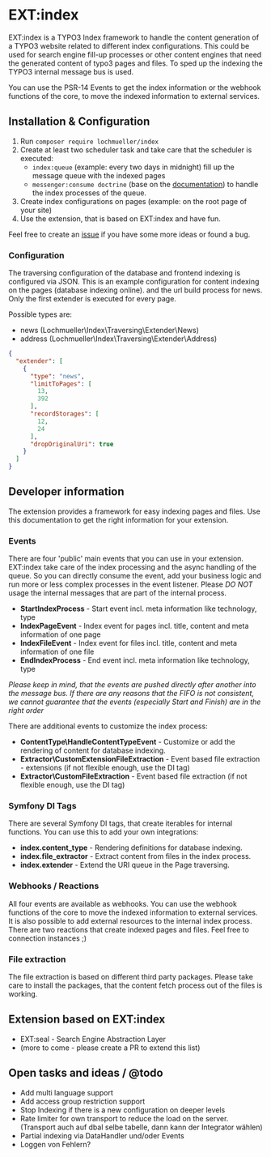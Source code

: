 # EXT:index

EXT:index is a TYPO3 Index framework to handle the content generation of a TYPO3 website related to different index
configurations. This could be used for search engine fill-up processes or other content engines that need the generated
content of typo3 pages and files. To sped up the indexing the TYPO3 internal message bus is used.

You can use the PSR-14 Events to get the index information or the webhook functions of the core, to move the indexed
information to external services.

## Installation & Configuration

1. Run `composer require lochmueller/index`
2. Create at least two scheduler task and take care that the scheduler is executed:
    - `index:queue` (example: every two days in midnight) fill up the message queue with the indexed pages
    - `messenger:consume doctrine` (base on
      the [documentation](https://docs.typo3.org/m/typo3/reference-coreapi/main/en-us/ApiOverview/MessageBus/Index.html#message-bus-consume-command))
      to handle the index processes of the queue.
3. Create index configurations on pages (example: on the root page of your site)
4. Use the extension, that is based on EXT:index and have fun.

Feel free to create an [issue](https://github.com/lochmueller/indexing/issues) if you have some more ideas or found a
bug.

### Configuration

The traversing configuration of the database and frontend indexing is configured via JSON. This is an example
configuration for content indexing on the pages (database indexing online). and the url build process for news. Only the
first extender is executed for every page.

Possible types are:

- news (Lochmueller\Index\Traversing\Extender\News)
- address (Lochmueller\Index\Traversing\Extender\Address)

```json
{
  "extender": [
    {
      "type": "news",
      "limitToPages": [
        13,
        392
      ],
      "recordStorages": [
        12,
        24
      ],
      "dropOriginalUri": true
    }
  ]
}
```

## Developer information

The extension provides a framework for easy indexing pages and files. Use this documentation to get the right
information
for your extension.

### Events

There are four 'public' main events that you can use in your extension. EXT:index take care of the index processing and
the async handling of the queue. So you can directly consume the event, add your business logic and run more or less
complex processes in the event listener. Please *DO NOT* usage the internal messages that are part of the internal
process.

- **StartIndexProcess** - Start event incl. meta information like technology, type
- **IndexPageEvent** - Index event for pages incl. title, content and meta information of one page
- **IndexFileEvent** - Index event for files incl. title, content and meta information of one file
- **EndIndexProcess** - End event incl. meta information like technology, type

*Please keep in mind, that the events are pushed directly after another into the message bus. If there are any reasons
that the
FIFO is not consistent, we cannot guarantee that the events (especially Start and Finish) are in the right order*

There are additional events to customize the index process:

- **ContentType\HandleContentTypeEvent** - Customize or add the rendering of content for database indexing.
- **Extractor\CustomExtensionFileExtraction** - Event based file extraction - extensions (if not flexible enough, use
  the DI tag)
- **Extractor\CustomFileExtraction** - Event based file extraction (if not flexible enough, use the DI tag)

### Symfony DI Tags

There are several Symfony DI tags, that create iterables for internal functions. You can use this to add your own
integrations:

- **index.content_type** - Rendering definitions for database indexing.
- **index.file_extractor** - Extract content from files in the index process.
- **index.extender** - Extend the URI queue in the Page traversing.

### Webhooks / Reactions

All four events are available as webhooks. You can use the webhook functions of the core to move the indexed
information to external services. It is also possible to add external resources to the internal index process. There are
two reactions that create indexed pages and files. Feel free to connection instances ;)

### File extraction

The file extraction is based on different third party packages. Please take care to install the packages, that the
content fetch process out of the files is working.

## Extension based on EXT:index

- EXT:seal - Search Engine Abstraction Layer
- (more to come - please create a PR to extend this list)

## Open tasks and ideas / @todo

- Add multi language support
- Add access group restriction support
- Stop Indexing if there is a new configuration on deeper levels
- Rate limiter for own transport to reduce the load on the server. (Transport auch auf dbal selbe tabelle, dann kann der
  Integrator wählen)
- Partial indexing via DataHandler und/oder Events
- Loggen von Fehlern?
